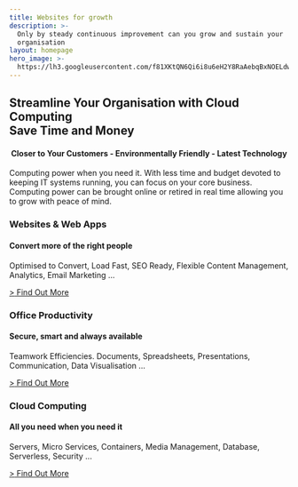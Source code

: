 ```yaml
---
title: Websites for growth
description: >-
  Only by steady continuous improvement can you grow and sustain your
  organisation
layout: homepage
hero_image: >-
  https://lh3.googleusercontent.com/f81XKtQN6Qi6i8u6eH2Y8RaAebqBxNOELdwRmq1B7LWbT4SNnGPUXtKJDP-Ktrk7ORoUCon6zpIMThfYLz0=w1200-h500-c-rj-e30#.jpg
---
```

<h2 class="w3-center herohead">Streamline Your Organisation with Cloud Computing<br/>Save Time and Money</h2> 
<h4 style="text-align: center;">Closer to Your Customers - Environmentally Friendly - Latest Technology</h4>
<p class="w3-main"> Computing power when you need it. With less time and budget devoted to keeping IT systems running, you can focus on your core business.  Computing power can be brought online or retired in real time allowing you to grow with peace of mind.</p>
<!-- <h2 class="w3-center herohead">Get your Organisations IT Under Control to Save Time and Money</h2>
<h2 class="w3-center herohead">Does the thought of your IT cause you to feel anxious?</h2>
<h2 class="w3-center herohead">Is IT Consuming too much of Your Time and Energy? Has IT Yielded the Promised Benefits ?</h2>
<h4 style="text-align: center;">Get your IT under control. Save Time and Money. </h4>
<p class="w3-main"> In many Small and Medium Sized Organisations IT management can be a problem. The cloud offers a degree of management as part of the service.</p> -->

<div class="w3-row-padding fpboxes">

  <div class="w3-col l4 m12 s12 ">
    <div class="door w3-card xw3-green"><h3>Websites &amp; Web Apps</h3><h4>Convert more of the right people</h4><p>Optimised to Convert, Load Fast, SEO Ready, Flexible Content Management, Analytics, Email Marketing ...</p>
    <a href="/websites/"><div class="fom"><span class="fombullet">></span> Find Out More</div></a>
    <!--<a href="/websites/"><button class="w3-blue"> More </button></a>-->
    </div> 
  </div>
  <div class=" w3-col l4 m12 s12">
    <div class="door w3-card xw3-green"><h3>Office Productivity</h3><h4>Secure, smart and always available</h4><p>Teamwork Efficiencies. Documents, Spreadsheets, Presentations, Communication, Data Visualisation ...</p>
    <a href="/office-productivity/"><div class="fom"><span class="fombullet">></span> Find Out More</div></a>
    <!--<a href="/office-productivity/"><button class="w3-blue"> More </button></a>-->
    </div>
  </div>
  <div class="w3-col l4 m12 s12">
    <div class="door w3-card xw3-dark-grey"><h3>Cloud Computing</h3><h4>All you need when you need it</h4><p>Servers, Micro Services, Containers, Media Management, Database, Serverless, Security ...</p>
    <a href="/cloud-computing/"><div class="fom"><span class="fombullet">></span> Find Out More</div></a>
    <!--<a href="/cloud-computing/"><button class="w3-blue"> More </button></a>-->
    </div>
  </div>

</div>